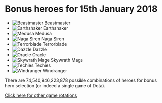 # Bonus heroes for 15th January 2018

- ![Beastmaster](https://d1u5p3l4wpay3k.cloudfront.net/dota2_gamepedia/5/5c/Beastmaster_minimap_icon.png?version=1f11b3b62aa78f7b351b29a0bfdc54bd) Beastmaster
- ![Earthshaker](https://d1u5p3l4wpay3k.cloudfront.net/dota2_gamepedia/4/42/Earthshaker_minimap_icon.png?version=7a0c99eae1c91827c5549d64b5895389) Earthshaker
- ![Medusa](https://d1u5p3l4wpay3k.cloudfront.net/dota2_gamepedia/6/64/Medusa_minimap_icon.png?version=99ddea53c0490c60805459af06f8eeee) Medusa
- ![Naga Siren](https://d1u5p3l4wpay3k.cloudfront.net/dota2_gamepedia/6/6c/Naga_Siren_minimap_icon.png?version=dcf1a9f08662dcffa6cc006fd9db064f) Naga Siren
- ![Terrorblade](https://d1u5p3l4wpay3k.cloudfront.net/dota2_gamepedia/7/72/Terrorblade_minimap_icon.png?version=2758dbbb0539b0eae81bdb44c7e0c007) Terrorblade
- ![Dazzle](https://d1u5p3l4wpay3k.cloudfront.net/dota2_gamepedia/3/3b/Dazzle_minimap_icon.png?version=92155a10d5af0d8a5cea53f7df99b28b) Dazzle
- ![Oracle](https://d1u5p3l4wpay3k.cloudfront.net/dota2_gamepedia/6/61/Oracle_minimap_icon.png?version=e890c23cc59f62d3f0257f7374827ef3) Oracle
- ![Skywrath Mage](https://d1u5p3l4wpay3k.cloudfront.net/dota2_gamepedia/8/84/Skywrath_Mage_minimap_icon.png?version=7dcab4507eddb4037fe87142d5b6df28) Skywrath Mage
- ![Techies](https://d1u5p3l4wpay3k.cloudfront.net/dota2_gamepedia/0/0c/Techies_minimap_icon.png?version=527e71bdafcf0b1ac8159d73c5b34499) Techies
- ![Windranger](https://d1u5p3l4wpay3k.cloudfront.net/dota2_gamepedia/d/df/Windranger_minimap_icon.png?version=67a376a7447809c7f3c7ec0552461b97) Windranger


There are 74,540,946,223,878 possible combinations of heroes for bonus hero selection (or indeed a single game of Dota).

[Click here for other game rotations](https://tsunamishadow.github.io/bonusheroes/othergames)
